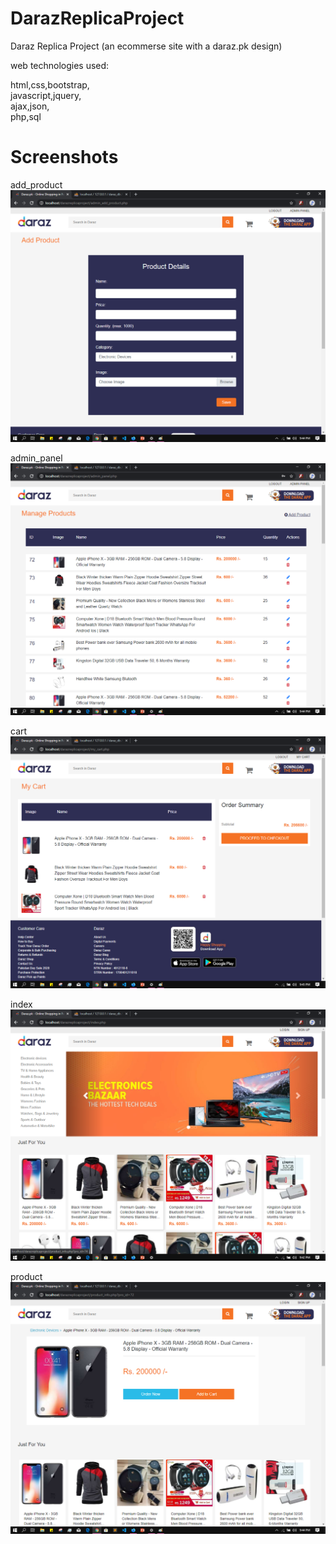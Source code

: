 # DarazReplicaProject
Daraz Replica Project (an ecommerse site with a daraz.pk design)

web technologies used:

html,css,bootstrap,\
javascript,jquery,\
ajax,json,\
php,sql

# Screenshots


add_product
![alt text](https://raw.githubusercontent.com/abbasZah/DarazReplicaProject/master/Screenshots/add_product.png)


admin_panel
![alt text](https://raw.githubusercontent.com/abbasZah/DarazReplicaProject/master/Screenshots/admin_panel.png)


cart
![alt text](https://raw.githubusercontent.com/abbasZah/DarazReplicaProject/master/Screenshots/cart.png)


index
![alt text](https://raw.githubusercontent.com/abbasZah/DarazReplicaProject/master/Screenshots/index.png)


product
![alt text](https://raw.githubusercontent.com/abbasZah/DarazReplicaProject/master/Screenshots/product.png)
